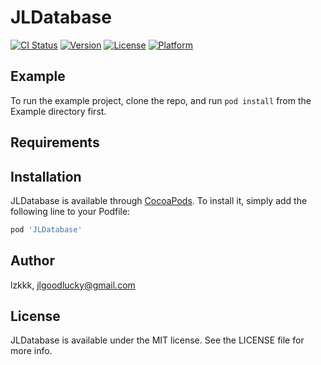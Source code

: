 # JLDatabase

[![CI Status](https://img.shields.io/travis/lzkkk/JLDatabase.svg?style=flat)](https://travis-ci.org/lzkkk/JLDatabase)
[![Version](https://img.shields.io/cocoapods/v/JLDatabase.svg?style=flat)](https://cocoapods.org/pods/JLDatabase)
[![License](https://img.shields.io/cocoapods/l/JLDatabase.svg?style=flat)](https://cocoapods.org/pods/JLDatabase)
[![Platform](https://img.shields.io/cocoapods/p/JLDatabase.svg?style=flat)](https://cocoapods.org/pods/JLDatabase)

## Example

To run the example project, clone the repo, and run `pod install` from the Example directory first.

## Requirements

## Installation

JLDatabase is available through [CocoaPods](https://cocoapods.org). To install
it, simply add the following line to your Podfile:

```ruby
pod 'JLDatabase'

```

## Author

lzkkk, jlgoodlucky@gmail.com

## License

JLDatabase is available under the MIT license. See the LICENSE file for more info.


